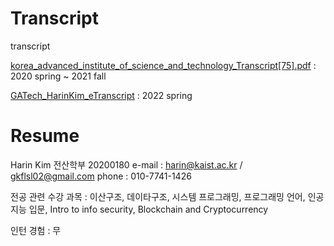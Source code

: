 # Transcript
transcript

[korea_advanced_institute_of_science_and_technology_Transcript[75].pdf](https://github.com/haaarink/Transcript/files/8709126/korea_advanced_institute_of_science_and_technology_Transcript.75.pdf)
: 2020 spring ~ 2021 fall

[GATech_HarinKim_eTranscript](https://user-images.githubusercontent.com/92988939/168836365-5c94648d-bb7f-47cb-9d25-2f3aca44a197.jpg)
: 2022 spring

# Resume
Harin Kim
전산학부 20200180
e-mail : harin@kaist.ac.kr / gkflsl02@gmail.com
phone : 010-7741-1426

전공 관련 수강 과목 : 이산구조, 데이타구조, 시스템 프로그래밍, 프로그래밍 언어, 인공지능 입문<Physical AI>, Intro to info security, Blockchain and Cryptocurrency
  
인턴 경험 : 무


